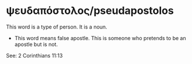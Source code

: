 # ψευδαπόστολος/pseudapostolos
This word is a type of person. It is a noun.

* This word means false apostle. This is someone who pretends to be an apostle but is not.

See: 2 Corinthians 11:13
